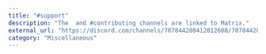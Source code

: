 ```yaml
---
title: "#support"
description: "The  and #contributing channels are linked to Matrix."
external_url: "https://discord.com/channels/707844280412012608/707844280412012612"
category: "Miscellaneous"
---
```

